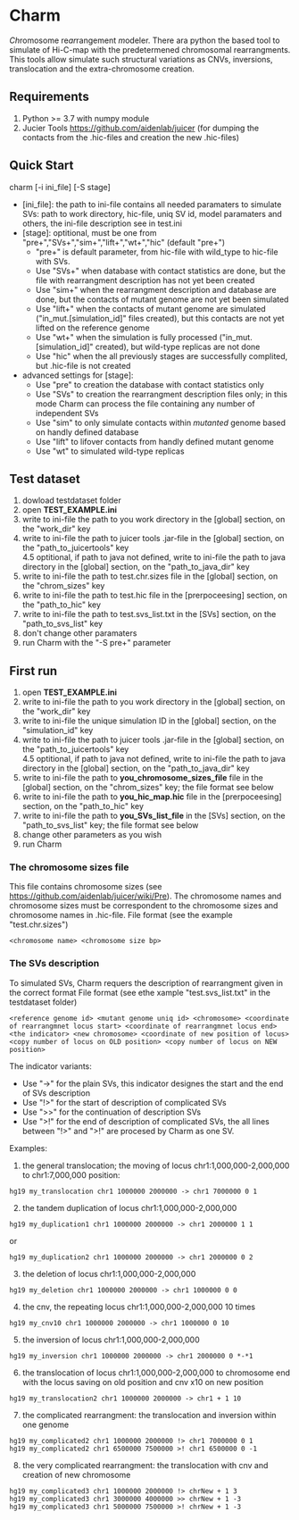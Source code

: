 # Charm
*Ch*romosome re*ar*rangement *m*odeler.
There ara python the based tool to simulate of Hi-C-map with the predetermened chromosomal rearrangments. This tools allow simulate such structural variations as CNVs, inversions, translocation and the extra-chromosome creation.

## Requirements
1) Python >= 3.7 with numpy module
2) Jucier Tools https://github.com/aidenlab/juicer (for dumping the contacts from the .hic-files and creation the new .hic-files)

## Quick Start
charm [-i ini_file] [-S stage] 
* [ini_file]: the path to ini-file contains all needed paramaters to simulate SVs: path to work directory, hic-file, uniq SV id, model paramaters and others, the ini-file description see in test.ini
* [stage]: optitional, must be one from "pre+","SVs+","sim+","lift+","wt+","hic" (default "pre+")
  - "pre+" is default parameter, from hic-file with wild_type to hic-file with SVs.
  - Use "SVs+" when database with contact statistics are done, but the file with rearrangment description has not yet been created 
  - Use "sim+" when the rearrangment description and database are done, but the contacts of mutant genome are not yet been simulated
  - Use "lift+" when the contacts of mutant genome are simulated ("in_mut.[simulation_id]" files created), but this contacts are not yet lifted on the reference genome
  - Use "wt+" when the simulation is fully processed ("in_mut.[simulation_id]" created), but wild-type replicas are not done
  - Use "hic" when the all previously stages are successfully complited, but .hic-file is not created
* advanced settings for [stage]:
  - Use "pre" to creation the database with contact statistics only
  - Use "SVs" to creation the rearrangment description files only; in this mode Charm can process the file containing any number of independent SVs 
  - Use "sim" to only simulate contacts within *mutanted* genome based on handly defined database
  - Use "lift" to lifover contacts from handly defined mutant genome
  - Use "wt" to simulated wild-type replicas

## Test dataset
1) dowload testdataset folder
2) open **TEST_EXAMPLE.ini**
3) write to ini-file the path to you work directory in the [global] section, on the "work_dir" key
4) write to ini-file the path to juicer tools .jar-file in the [global] section, on the "path_to_juicertools" key  
4.5 optitional, if path to java not defined, write to ini-file the path to java directory in the [global] section, on the "path_to_java_dir" key 
5) write to ini-file the path to test.chr.sizes file in the [global] section, on the "chrom_sizes" key 
6) write to ini-file the path to test.hic file in the [prerpoceesing] section, on the "path_to_hic" key
7) write to ini-file the path to test.svs_list.txt in the [SVs] section, on the "path_to_svs_list" key
8) don't change other paramaters
9) run Charm with the "-S pre+" parameter

## First run
1) open **TEST_EXAMPLE.ini**
2) write to ini-file the path to you work directory in the [global] section, on the "work_dir" key
3) write to ini-file the unique simulation ID in the [global] section, on the "simulation_id" key
4) write to ini-file the path to juicer tools .jar-file in the [global] section, on the "path_to_juicertools" key  
4.5 optitional, if path to java not defined, write to ini-file the path to java directory in the [global] section, on the "path_to_java_dir" key 
5) write to ini-file the path to **you_chromosome_sizes_file** file in the [global] section, on the "chrom_sizes" key; the file format see below 
6) write to ini-file the path to **you_hic_map.hic** file in the [prerpoceesing] section, on the "path_to_hic" key
7) write to ini-file the path to **you_SVs_list_file** in the [SVs] section, on the "path_to_svs_list" key; the file format see below
8) change other parameters as you wish
9) run Charm

### The chromosome sizes file
This file contains chromosome sizes (see https://github.com/aidenlab/juicer/wiki/Pre). The chromosome names and chromosome sizes must be correspondent to the chromosome sizes and chromosome names in .hic-file. 
File format (see the example "test.chr.sizes")
```
<chromosome name> <chromosome size bp>
```

### The SVs description 
To simulated SVs, Charm requers the description of rearrangment given in the correct format
File format (see ethe xample "test.svs_list.txt" in the testdataset folder)
```
<reference genome id> <mutant genome uniq id> <chromosome> <coordinate of rearrangmnet locus start> <coordinate of rearrangmnet locus end> <the indicator> <new chromosome> <coordinate of new position of locus> <copy number of locus on OLD position> <copy number of locus on NEW position>
```
The indicator variants:
  - Use "->" for the plain SVs, this indicator designes the start and the end of SVs description
  - Use "!>" for the start of description of complicated SVs
  - Use ">>" for the continuation of description SVs
  - Use ">!" for the end of description of complicated SVs, the all lines between "!>" and ">!" are procesed by Charm as one SV.
 
Examples:
  1) the general translocation; the moving of locus chr1:1,000,000-2,000,000 to chr1:7,000,000 position: 
  ```
  hg19 my_translocation chr1 1000000 2000000 -> chr1 7000000 0 1
  ```
  2) the tandem duplication of locus chr1:1,000,000-2,000,000
  ```
  hg19 my_duplication1 chr1 1000000 2000000 -> chr1 2000000 1 1
  ```
  or
  ```
  hg19 my_duplication2 chr1 1000000 2000000 -> chr1 2000000 0 2
  ```
  3) the deletion of locus chr1:1,000,000-2,000,000 
  ```
  hg19 my_deletion chr1 1000000 2000000 -> chr1 1000000 0 0
  ```
  4) the cnv, the repeating locus chr1:1,000,000-2,000,000  10 times
  ```
  hg19 my_cnv10 chr1 1000000 2000000 -> chr1 1000000 0 10
  ```
  5) the inversion of locus chr1:1,000,000-2,000,000 
  ```
  hg19 my_inversion chr1 1000000 2000000 -> chr1 2000000 0 *-*1
  ```
  6) the translocation of locus chr1:1,000,000-2,000,000 to chromosome end with the locus saving on old position and cnv x10 on new position
  ```
  hg19 my_translocation2 chr1 1000000 2000000 -> chr1 + 1 10
  ```
  7) the complicated rearrangment: the translocation and inversion within one genome
  ```
  hg19 my_complicated2 chr1 1000000 2000000 !> chr1 7000000 0 1
  hg19 my_complicated2 chr1 6500000 7500000 >! chr1 6500000 0 -1
  ```
  8) the very complicated rearrangment: the translocation with cnv and creation of new chromosome
  ```
  hg19 my_complicated3 chr1 1000000 2000000 !> chrNew + 1 3
  hg19 my_complicated3 chr1 3000000 4000000 >> chrNew + 1 -3
  hg19 my_complicated3 chr1 5000000 7500000 >! chrNew + 1 -3
  ```
 
